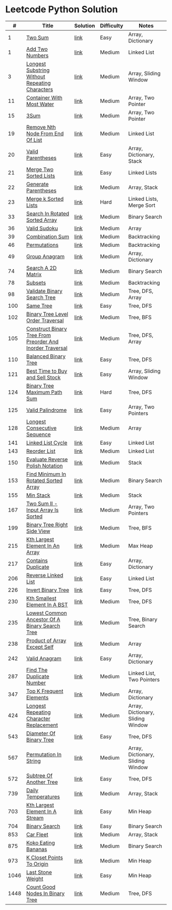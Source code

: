 # Leetcode Python Solution

| #    | Title                                                                                                                                                             | Solution                                                                                                                           | Difficulty | Notes                             |
|------|-------------------------------------------------------------------------------------------------------------------------------------------------------------------|------------------------------------------------------------------------------------------------------------------------------------|------------|-----------------------------------|
| 1    | [Two Sum](https://leetcode.com/problems/two-sum/description/)                                                                                                     | [link](https://github.com/Vincenttrant/leetcode/blob/main/Python/001_Two_Sum.py)                                                   | Easy       | Array, Dictionary                 |
| 1    | [Add Two Numbers](https://leetcode.com/problems/add-two-numbers/description/)                                                                                     | [link](https://github.com/Vincenttrant/leetcode/blob/main/Python/002_Add_Two_Numbers.py)                                           | Medium     | Linked List                       |
| 3    | [Longest Substring Without Repeating Characters](https://leetcode.com/problems/longest-substring-without-repeating-characters/description/)                       | [link](https://github.com/Vincenttrant/leetcode/blob/main/Python/003_Longest_Substring_Without_Repeating_Characters.py)            | Medium     | Array, Sliding Window             |
| 11   | [Container With Most Water](https://leetcode.com/problems/container-with-most-water/description/)                                                                 | [link](https://github.com/Vincenttrant/leetcode/blob/main/Python/011.py)                                                           | Medium     | Array, Two Pointer                |
| 15   | [3Sum](https://leetcode.com/problems/3sum/description/)                                                                                                           | [link](https://github.com/Vincenttrant/leetcode/blob/main/Python/015_3Sum.py)                                                      | Medium     | Array, Two Pointer                |
| 19   | [Remove Nth Node From End Of List](https://leetcode.com/problems/remove-nth-node-from-end-of-list/description/)                                                   | [link](https://github.com/Vincenttrant/leetcode/blob/main/Python/019_Remove_Nth_Node_From_End_Of_List.py)                          | Medium     | Linked List                       |
| 20   | [Valid Parentheses](https://leetcode.com/problems/valid-parentheses/description/)                                                                                 | [link](https://github.com/Vincenttrant/leetcode/blob/main/Python/020_Valid_Parentheses.py)                                         | Easy       | Array, Dictionary, Stack          |
| 21   | [Merge Two Sorted Lists](https://leetcode.com/problems/merge-two-sorted-lists/description/)                                                                       | [link](https://github.com/Vincenttrant/leetcode/blob/main/Python/021_Merge_Two_Sorted_Lists.py)                                    | Easy       | Linked Lists                      |
| 22   | [Generate Parentheses](https://leetcode.com/problems/generate-parentheses/description/)                                                                           | [link](https://github.com/Vincenttrant/leetcode/blob/main/Python/022_Generate_Parentheses.py)                                      | Medium     | Array, Stack                      |
| 23   | [Merge k Sorted Lists](https://leetcode.com/problems/merge-k-sorted-lists/description/)                                                                           | [link](https://github.com/Vincenttrant/leetcode/blob/main/Python/023_Merge_k_Sorted_Lists.py)                                      | Hard       | Linked Lists, Merge Sort          |
| 33   | [Search In Rotated Sorted Array](https://leetcode.com/problems/search-in-rotated-sorted-array/description/)                                                       | [link](https://github.com/Vincenttrant/leetcode/blob/main/Python/033_Search_In_Rotated_Sorted_Array.py)                            | Medium     | Binary Search                     |
| 36   | [Valid Sudoku](https://leetcode.com/problems/valid-sudoku/description/)                                                                                           | [link](https://github.com/Vincenttrant/leetcode/blob/main/Python/036_Valid_Sudoku.py)                                              | Medium     | Array                             |
| 39   | [Combination Sum](https://leetcode.com/problems/combination-sum/description/)                                                                                     | [link](https://github.com/Vincenttrant/leetcode/blob/main/Python/039_Combination_Sum.py)                                           | Medium     | Backtracking                      |
| 46   | [Permutations](https://leetcode.com/problems/permutations/description/)                                                                                                     | [link](https://github.com/Vincenttrant/leetcode/blob/main/Python/046_Permutations.py)                                              | Medium     | Backtracking                      |
| 49   | [Group Anagram](https://leetcode.com/problems/group-anagrams/)                                                                                                    | [link](https://github.com/Vincenttrant/leetcode/blob/main/Python/049_Group_Anagram.py)                                             | Medium     | Array, Dictionary                 |
| 74   | [Search A 2D Matrix](https://leetcode.com/problems/search-a-2d-matrix/description/)                                                                               | [link](https://github.com/Vincenttrant/leetcode/blob/main/Python/074_Search_A_2D_Matrix.py)                                        | Medium     | Binary Search                     |
| 78   | [Subsets](https://leetcode.com/problems/subsets/description/)                                                                                                     | [link](https://github.com/Vincenttrant/leetcode/blob/main/Python/078_Subsets.py)                                                   | Medium     | Backtracking                      |
| 98   | [Validate Binary Search Tree](https://leetcode.com/problems/validate-binary-search-tree/description/)                                                             | [link](https://github.com/Vincenttrant/leetcode/blob/main/Python/098_Validate_Binary_Search_Tree.py)                               | Medium     | Tree, DFS, Array                  |
| 100  | [Same Tree](https://leetcode.com/problems/same-tree/description/)                                                                                                 | [link](https://github.com/Vincenttrant/leetcode/blob/main/Python/100_Same_Tree.py)                                                 | Easy       | Tree, DFS                         |
| 102  | [Binary Tree Level Order Traversal](https://leetcode.com/problems/binary-tree-level-order-traversal/description/)                                                 | [link](https://github.com/Vincenttrant/leetcode/blob/main/Python/102_Binary_Tree_Level_Order_Traversal.py)                         | Medium     | Tree, BFS                         |
| 105  | [Construct Binary Tree From Preorder And Inorder Traversal](https://leetcode.com/problems/construct-binary-tree-from-preorder-and-inorder-traversal/description/) | [link](https://github.com/Vincenttrant/leetcode/blob/main/Python/105_Construct_Binary_Tree_From_Preorder_And_Inorder_Traversal.py) | Medium     | Tree, DFS, Array                  |
| 110  | [Balanced Binary Tree](https://leetcode.com/problems/balanced-binary-tree/description/)                                                                           | [link](https://github.com/Vincenttrant/leetcode/blob/main/Python/110_Balanced_Binary_tree.py)                                      | Easy       | Tree, DFS                         |
| 121  | [Best Time to Buy and Sell Stock](https://leetcode.com/problems/best-time-to-buy-and-sell-stock/description/)                                                     | [link](https://github.com/Vincenttrant/leetcode/blob/main/Python/121_Best_Time_to_Buy_and_Sell_Stock.py)                           | Easy       | Array, Sliding Window             |
| 124  | [Binary Tree Maximum Path Sum](https://leetcode.com/problems/binary-tree-maximum-path-sum/)                                                                       | [link](https://github.com/Vincenttrant/leetcode/blob/main/Python/124_Binary_Tree_Maximum_Path_Sum.py)                              | Hard       | Tree, DFS                         |
| 125  | [Valid Palindrome](https://leetcode.com/problems/valid-palindrome/description/)                                                                                   | [link](https://github.com/Vincenttrant/leetcode/blob/main/Python/125_Valid_Palindrome.py)                                          | Easy       | Array, Two Pointers               |
| 128  | [Longest Consecutive Sequence](https://leetcode.com/problems/longest-consecutive-sequence/description/)                                                           | [link](https://github.com/Vincenttrant/leetcode/blob/main/Python/128_Longest_Consecutive_Sequence.py)                              | Medium     | Array                             |
| 141  | [Linked List Cycle](https://leetcode.com/problems/linked-list-cycle/description/)                                                                                 | [link](https://github.com/Vincenttrant/leetcode/blob/main/Python/141_Linked_List_Cycle.py)                                         | Easy       | Linked List                       |
| 143  | [Reorder List](https://leetcode.com/problems/reorder-list/description/)                                                                                           | [link](https://github.com/Vincenttrant/leetcode/blob/main/Python/143_Reorder_List.py)                                              | Medium     | Linked List                       |
| 150  | [Evaluate Reverse Polish Notation](https://leetcode.com/problems/evaluate-reverse-polish-notation/description/)                                                   | [link](https://github.com/Vincenttrant/leetcode/blob/main/Python/150_Evaluate_Reverse_Polish_Notation.py)                          | Medium     | Stack                             |
| 153  | [Find Minimum In Rotated Sorted Array](https://leetcode.com/problems/find-minimum-in-rotated-sorted-array/description/)                                           | [link](https://github.com/Vincenttrant/leetcode/blob/main/Python/153_Find_Minimum_In_Sorted_Array.py)                              | Medium     | Binary Search                     |
| 155  | [Min Stack](https://leetcode.com/problems/min-stack/description/)                                                                                                 | [link](https://github.com/Vincenttrant/leetcode/blob/main/Python/155_Min_Stack.py)                                                 | Medium     | Stack                             |
| 167  | [Two Sum II - Input Array Is Sorted](https://leetcode.com/problems/two-sum-ii-input-array-is-sorted/description/)                                                 | [link](https://github.com/Vincenttrant/leetcode/blob/main/Python/167_Two_Sum_II_Input_Array_Is_Sorted.py)                          | Medium     | Array, Two Pointers               |
| 199  | [Binary Tree Right Side View](https://leetcode.com/problems/binary-tree-right-side-view/description/)                                                             | [link](https://github.com/Vincenttrant/leetcode/blob/main/Python/199_Binary_Tree_Right_Side_View.py)                               | Medium     | Tree, BFS                         |
| 215  | [Kth Largest Element In An Array](https://leetcode.com/problems/kth-largest-element-in-an-array/description/)                                                     | [link](https://github.com/Vincenttrant/leetcode/blob/main/Python/215_Kth_Largest_In_An_Array.py)                                   | Medium     | Max Heap                          |
| 217  | [Contains Duplicate](https://leetcode.com/problems/contains-duplicate/description/)                                                                               | [link](https://github.com/Vincenttrant/leetcode/blob/main/Python/217_Contains_Duplicate.py)                                        | Easy       | Array, Dictionary                 |
| 206  | [Reverse Linked List](https://leetcode.com/problems/reverse-linked-list/description/)                                                                             | [link](https://github.com/Vincenttrant/leetcode/blob/main/Python/206_Reverse_Linked_List.py)                                       | Easy       | Linked List                       |
| 226  | [Invert Binary Tree](https://leetcode.com/problems/invert-binary-tree/description/)                                                                               | [link](https://github.com/Vincenttrant/leetcode/blob/main/Python/226_Invert_Binary_Tree.py)                                        | Easy       | Tree, DFS                         |
| 230  | [Kth Smallest Element In A BST](https://leetcode.com/problems/kth-smallest-element-in-a-bst/description/)                                                         | [link](https://github.com/Vincenttrant/leetcode/blob/main/Python/230_Kth_Smallest_Element_In_A_BST.py)                             | Medium     | Tree, DFS                         |
| 235  | [Lowest Common Ancestor Of A Binary Search Tree](https://leetcode.com/problems/lowest-common-ancestor-of-a-binary-search-tree/description/)                       | [link](https://github.com/Vincenttrant/leetcode/blob/main/Python/235_Lowest_Common_Ancestor_Of_A_Binary_Search_Tree.py)            | Medium     | Tree, Binary Search               |
| 238  | [Product of Array Except Self](https://leetcode.com/problems/product-of-array-except-self/description/)                                                           | [link](https://github.com/Vincenttrant/leetcode/blob/main/Python/238_Product_of_Array_Except_Self.py)                              | Medium     | Array                             |
| 242  | [Valid Anagram](https://leetcode.com/problems/valid-anagram/description/)                                                                                         | [link](https://github.com/Vincenttrant/leetcode/blob/main/Python/242_Valid_Anagram.py)                                             | Easy       | Array, Dictionary                 |
| 287  | [Find The Duplicate Number](https://leetcode.com/problems/find-the-duplicate-number/description/)                                                                 | [link](https://github.com/Vincenttrant/leetcode/blob/main/Python/287_Find_The_Duplicate_Number.py)                                 | Medium     | Linked List, Two Pointers         |
| 347  | [Top K Frequent Elements](https://leetcode.com/problems/top-k-frequent-elements/description/)                                                                     | [link](https://github.com/Vincenttrant/leetcode/blob/main/Python/347_Top_K_Frequent_Elements.py)                                   | Medium     | Array, Dictionary                 |
| 424  | [Longest Repeating Character Replacement](https://leetcode.com/problems/longest-repeating-character-replacement/description/)                                     | [link](https://github.com/Vincenttrant/leetcode/blob/main/Python/424_Longest_Repeating_Character_Replacement.py)                   | Medium     | Array, Dictionary, Sliding Window |
| 543  | [Diameter Of Binary Tree](https://leetcode.com/problems/diameter-of-binary-tree/description/)                                                                     | [link](https://github.com/Vincenttrant/leetcode/blob/main/Python/543_Diameter_Of_Binary_Tree.py)                                   | Easy       | Tree, DFS                         |
| 567  | [Permutation In String](https://leetcode.com/problems/permutation-in-string/description/)                                                                         | [link](https://github.com/Vincenttrant/leetcode/blob/main/Python/567_Permutation_In_String.py)                                     | Medium     | Array, Dictionary, Sliding Window |
| 572  | [Subtree Of Another Tree](https://leetcode.com/problems/subtree-of-another-tree/description/)                                                                     | [link](https://github.com/Vincenttrant/leetcode/blob/main/Python/572_Subtree_Of_Another_Tree.py)                                   | Easy       | Tree, DFS                         |
| 739  | [Daily Temperatures](https://leetcode.com/problems/daily-temperatures/description/)                                                                               | [link](https://github.com/Vincenttrant/leetcode/blob/main/Python/739_Daily_Temperatures.py)                                        | Medium     | Array, Stack                      |
| 703  | [Kth Largest Element In A Stream](https://leetcode.com/problems/kth-largest-element-in-a-stream/description/)                                                     | [link](https://github.com/Vincenttrant/leetcode/blob/main/Python/703_Kth_Largest_Element_In_A_Stream.py)                           | Easy       | Min Heap                          |
| 704  | [Binary Search](https://leetcode.com/problems/binary-search/description/)                                                                                         | [link](https://github.com/Vincenttrant/leetcode/blob/main/Python/704_Binary_Search.py)                                             | Easy       | Binary Search                     |
| 853  | [Car Fleet](https://leetcode.com/problems/car-fleet/description/)                                                                                                 | [link](https://github.com/Vincenttrant/leetcode/blob/main/Python/853_Car_Fleet.py)                                                 | Medium     | Array, Stack                      |
| 875  | [Koko Eating Bananas](https://leetcode.com/problems/koko-eating-bananas/description/)                                                                             | [link](https://github.com/Vincenttrant/leetcode/blob/main/Python/875_Koko_Eating_Bananas.py)                                       | Medium     | Binary Search                     |
| 973  | [K Closet Points To Origin](https://leetcode.com/problems/k-closest-points-to-origin/description/)                                                                | [link](https://github.com/Vincenttrant/leetcode/blob/main/Python/973_K_Closet_Points_To_Origin.py)                                 | Medium     | Min Heap                          |
| 1046 | [Last Stone Weight](https://leetcode.com/problems/last-stone-weight/description/)                                                                                 | [link](https://github.com/Vincenttrant/leetcode/blob/main/Python/1046_Last_Stone_Weight.py)                                        | Easy       | Min Heap                          |
| 1448 | [Count Good Nodes In Binary Tree](https://leetcode.com/problems/count-good-nodes-in-binary-tree/description/)                                                     | [link](https://github.com/Vincenttrant/leetcode/blob/main/Python/1448_Count_Good_Nodes_In_Binary_Tree.py)                          | Medium     | Tree, DFS                         |